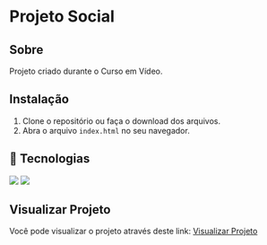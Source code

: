<h1> Projeto Social </h1>

<h2> Sobre </h2>
<p> Projeto criado durante o Curso em Vídeo. </p>

## Instalação 

1. Clone o repositório ou faça o download dos arquivos.
2. Abra o arquivo `index.html` no seu navegador.


## 🚀 Tecnologias
<div>
  <img src="https://img.shields.io/badge/HTML-239120?style=for-the-badge&logo=html5&logoColor=white">
  <img src="https://img.shields.io/badge/CSS-239120?&style=for-the-badge&logo=css3&logoColor=white">
          
</div>

## Visualizar Projeto
Você pode visualizar o projeto através deste link: [Visualizar Projeto](https://caxty.github.io/Projeto_Social/)
